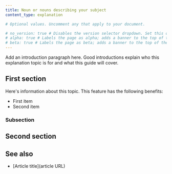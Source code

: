 ```yaml
---
title: Noun or nouns describing your subject
content_type: explanation

# Optional values. Uncomment any that apply to your document.

# no_version: true # Disables the version selector dropdown. Set this on pages that belong to doc sets without versions like /konnect/.
# alpha: true # Labels the page as alpha; adds a banner to the top of the page.
# beta: true # Labels the page as beta; adds a banner to the top of the page.
---
```


Add an introduction paragraph here. Good introductions explain who this explanation topic is for and what this guide will cover.

<!-- See https://documentation.divio.com/explanation/ for more info about how to write an explanation article -->
<!-- See the following examples of explanation documentation:
* https://docs.konghq.com/gateway/latest/key-concepts/routes/
* https://docs.konghq.com/gateway/latest/production/deployment-topologies/hybrid-mode/
* https://docs.konghq.com/gateway/latest/kong-enterprise/plugin-ordering/
-->
<!-- Remove these comments once you are done writing --> 

## First section <!-- Header optional if there's only one section in the article -->

<!-- The first section should be about the main idea of the topic -->
<!-- You can also use bulleted lists and paragraphs to describe -->

Here's information about this topic. This feature has the following benefits:

* First item
* Second item

### Subsection <!-- Optional --> 

 <!--  Go into more detail about some aspect of the functionality you're describing -->
 
 <!-- H2 is the highest header level a topic can have. If using nested headers, make sure that they're sequential. An H2 can contain an H3, but not the other way around. -->
 
## Second section <!-- Optional -->

<!-- Write more information about another element of your topic. -->
<!-- Keep adding headers and sections until you've completed your article.  -->

## See also <!-- Optional -->

<!-- List of tutorials or how-to guides that a user can visit to extend their learning from this explanation article. -->

* [Article title](article URL)